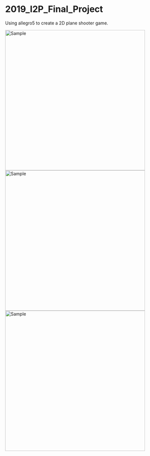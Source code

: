 # 2019_I2P_Final_Project
Using allegro5 to create a 2D plane shooter game.

<img src="https://github.com/harry900831/I2P_Final_Project/blob/master/screenshot1.PNG" alt="Sample"  width="ˊ600" height="450">
<img src="https://github.com/harry900831/I2P_Final_Project/blob/master/screenshot2.PNG" alt="Sample"  width="ˊ600" height="450">
<img src="https://github.com/harry900831/I2P_Final_Project/blob/master/screenshot3.PNG" alt="Sample"  width="ˊ600" height="450">
